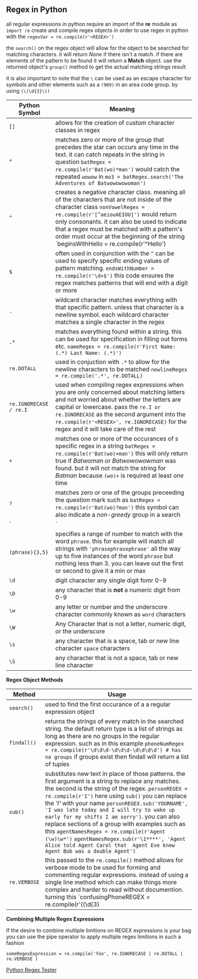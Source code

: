 ## Regex in Python

all regular expressions in python require an import of the **re** module as `import re`
create and compile regex objects in order to use regex in python with the `regexVar = re.compile(r'<REGEX>')`

the `search()` on the regex object will allow for the object to be searched for matching characters. it will return *None* if there isn't a match. if there are elements of the pattern to be found it will return a **Match** object. use the returned object's `group()` method to get the actual matching strings result

it is also important to note that the `\` can be used as an escape character for symbols and other elements such as a `(909)` in an area code group. by using `(\(\d{3}\))`

Python Symbol | Meaning
------------- | -------
`[]` | allows for the creation of custom character classes in regex
`*` | matches zero or more of the group that precedes the star can occurs any time in the text. it can catch repeats in the string in question `batRegex = re.compile(r'Bat(wo)*man')` would catch the repeated `wowow` in `mo3 = batRegex.search('The Adventures of Batwowowowoman')`
`^` | creates a negative character class. meaning all of the characters that are not inside of the character class `nonVowelRegex = re.compile(r'[^aeiouAEIOU]')` would return only consonants. it can also be used to indicate that a regex must be matched with a pattern's order  must occur at the beginning of the string `beginsWithHello = re.compile(r'^Hello')
`$` | often used in conjunction with the `^` can be used to specify specific ending values of pattern matching. `endsWithNumber = re.compile(r'\d+$')` this code ensures the regex matches patterns that will end with a digit or more
`.` | wildcard character matches everything with that specific pattern. unless that character is a newline symbol. each wildcard character matches a single character in the regex
`.*` | matches everything found within a string. this can be used for specification in filling out forms etc. `nameRegex = re.compile(r'First Name: (.*) Last Name: (.*)')`
`re.DOTALL` | used in conjuction with `.*` to allow for the newline characters to be matched `newlineRegex = re.compile('.*', re.DOTALL)`
`re.IGNORECASE / re.I` | used when compiling regex expressions when you are only concerned about matching letters and not worried about whether the letters are capital or lowercase. pass the `re.I or re.IGNORECASE` as the second argument into the `re.compile(r'<REGEX>', re.IGNORECASE)` for the regex and it will take care of the rest
`+` | matches one or more of the occurances of s specific regex in a string `batRegex = re.compile(r'Bat(wo)+man')` this will only return true if *Batwoman* or *Batwowowowman* was found. but it will not match the string for *Batman* because `(wo)+` is required at least *one* time 
`?` | matches zero or one of the groups preceeding the question mark such as `batRegex = re.compile(r'Bat(wo)?man')` this symbol can also indicate a *non-greedy* group in a search
`|`  | used for matching multiple instances of an expression such as `heroRegex = re.compile (r'Batman|Tina Fey')`  
`(phrase){3,5}` | specifies a range of number to match with the word `phrase`. this for example will match all strings with `'phrasephrasephrase'` all the way up to five instances of the word `phrase` but nothing less than 3. you can leave out the first or second to give it a min or max
`\d` | digit character any single digit fomr 0-9
`\D` | any character that is **not** a numeric digit from 0-9
`\w` | any letter or number and the underscore character commonly known as `word` characters
`\W` | Any Character that is not a letter, numeric digit, or the underscore
`\s` | any character that is a space, tab or new line character `space` characters
`\S` | any character that is not a space, tab or new line character


**Regex Object Methods**

Method | Usage
------- | ------
`search()` | used to find the first occurance of a a regular expression object
`findall()` | returns the strings of every match in the searched string. the default return type is a list of strings as long as there are no groups in the regular expression. such as in this example `phoneNumRegex = re.compile(r'\d\d\d-\d\d\d-\d\d\d\d') # has no groups` if groups exist then findall will return a list of tuples
`sub()` | substitutes new text in place of those patterns. the first argument is a string to replace any matches. the second is the string of the regex. `personREGEX = re.compile(r'I')` here using `sub()` you can replace the *'I'* with your name `personREGEX.sub('YOURNAME', 'I was late today and I will try to wake up early for my shifts I am sorry')`. you can also replace sections of a group with examples such as this `agentNamesRegex = re.compile(r'Agent (\w)\w*')` `agentNamesRegex.sub(r'\1****', 'Agent Alice told Agent Carol that  Agent Eve knew Agent Bob was a double Agent')`
`re.VERBOSE` | this passed to the `re.compile()` method allows for verbose mode to be used for forming and commenting regular expressions. instead of using a single line method which can make things more complex and harder to read without documention. turning this `confusingPhoneREGEX = re.compile(r'((\d{3}|\(\d{3}\)))?(\s|-\.)?\d{3}(\s|-\.)\d{4}(\s*(ext|x|ext.)\s*\d{2,5})?)')`  into something more like what is featured on *pg 164*

**Combining Multiple Regex Expressions**

If the desire to combine multiple limitions on REGEX expressions is your bag you can use the pipe operator to apply multiple regex limitions in such a fashion

`someRegexExpression = re.compile('foo', re.IGNORECASE | re.DOTALL | re.VERBOSE )`

[Python Regex Tester](https://pythex.org/)